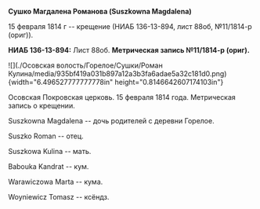 **Сушко Магдалена Романова (Suszkowna Magdalena)**

15 февраля 1814 г -- крещение (НИАБ 136-13-894, лист 88об, №11/1814-р
(ориг)).

**НИАБ 136-13-894:** Лист 88об. **Метрическая запись №11/1814-р
(ориг).**

![](./Осовская волость/Горелое/Сушки/Роман Кулина/media/935bf419a031b897a12a3b3fa6adae5a32c181d0.png){width="6.496527777777778in"
height="0.8146642607174103in"}

Осовская Покровская церковь. 15 февраля 1814 года. Метрическая запись о
крещении.

Suszkowna Magdalena -- дочь родителей с деревни Горелое.

Suszko Roman -- отец.

Suszkowa Kulina -- мать.

Babouka Kandrat -- кум.

Warawiczowa Marta -- кума.

Woyniewicz Tomasz -- ксёндз.

